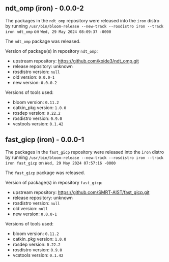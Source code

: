 ## ndt_omp (iron) - 0.0.0-2

The packages in the `ndt_omp` repository were released into the `iron` distro by running `/usr/bin/bloom-release --new-track --rosdistro iron --track iron ndt_omp` on `Wed, 29 May 2024 08:09:37 -0000`

The `ndt_omp` package was released.

Version of package(s) in repository `ndt_omp`:

- upstream repository: https://github.com/koide3/ndt_omp.git
- release repository: unknown
- rosdistro version: `null`
- old version: `0.0.0-1`
- new version: `0.0.0-2`

Versions of tools used:

- bloom version: `0.11.2`
- catkin_pkg version: `1.0.0`
- rosdep version: `0.22.2`
- rosdistro version: `0.9.0`
- vcstools version: `0.1.42`


## fast_gicp (iron) - 0.0.0-1

The packages in the `fast_gicp` repository were released into the `iron` distro by running `/usr/bin/bloom-release --new-track --rosdistro iron --track iron fast_gicp` on `Wed, 29 May 2024 07:57:16 -0000`

The `fast_gicp` package was released.

Version of package(s) in repository `fast_gicp`:

- upstream repository: https://github.com/SMRT-AIST/fast_gicp.git
- release repository: unknown
- rosdistro version: `null`
- old version: `null`
- new version: `0.0.0-1`

Versions of tools used:

- bloom version: `0.11.2`
- catkin_pkg version: `1.0.0`
- rosdep version: `0.22.2`
- rosdistro version: `0.9.0`
- vcstools version: `0.1.42`


